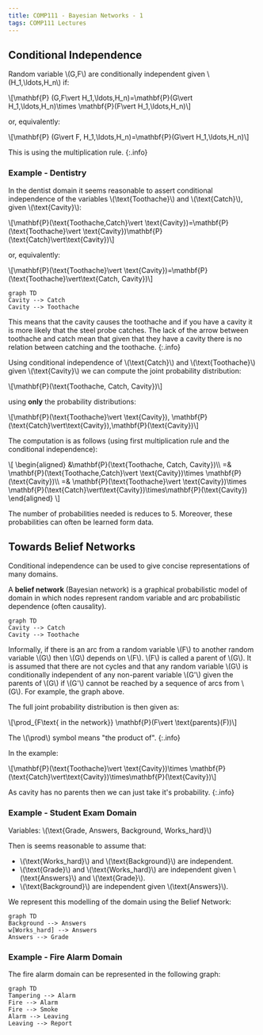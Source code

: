 ```yaml
---
title: COMP111 - Bayesian Networks - 1
tags: COMP111 Lectures
---
```

## Conditional Independence
Random variable &#92;(G,F&#92;) are conditionally independent given &#92;(H_1,\ldots,H_n&#92;) if:

&#92;[\mathbf{P} (G,F\vert H_1,\ldots,H_n)=\mathbf{P}(G\vert H_1,\ldots,H_n)\times \mathbf{P}(F\vert H_1,\ldots,H_n)&#92;]

or, equivalently:

&#92;[\mathbf{P} (G\vert F, H_1,\ldots,H_n)=\mathbf{P}(G\vert H_1,\ldots,H_n)&#92;]

This is using the multiplication rule.
{:.info}

### Example - Dentistry
In the dentist domain it seems reasonable to assert conditional independence of the variables &#92;(\text{Toothache}&#92;) and &#92;(\text{Catch}&#92;), given &#92;(\text{Cavity}&#92;):

&#92;[\mathbf{P}(\text{Toothache,Catch}\vert \text{Cavity})=\mathbf{P}(\text{Toothache}\vert \text{Cavity})\mathbf{P}(\text{Catch}\vert\text{Cavity})&#92;]

or, equivalently:

&#92;[\mathbf{P}(\text{Toothache}\vert \text{Cavity})=\mathbf{P}(\text{Toothache}\vert\text{Catch, Cavity})&#92;]

```mermaid
graph TD
Cavity --> Catch
Cavity --> Toothache
```

This means that the cavity causes the toothache and if you have a cavity it is more likely that the steel probe catches. The lack of the arrow between toothache and catch mean that given that they have a cavity there is no relation between catching and the toothache.
{:.info}

Using conditional independence of &#92;(\text{Catch}&#92;) and &#92;(\text{Toothache}&#92;) given &#92;(\text{Cavity}&#92;) we can compute the joint probability distribution:

&#92;[\mathbf{P}(\text{Toothache, Catch, Cavity})&#92;]

using **only** the probability distributions:

&#92;[\mathbf{P}(\text{Toothache}\vert \text{Cavity}), \mathbf{P}(\text{Catch}\vert\text{Cavity}),\mathbf{P}(\text{Cavity})&#92;]

The computation is as follows (using first multiplication rule and the conditional independence):


&#92;[
\begin{aligned}
&\mathbf{P}(\text{Toothache, Catch, Cavity})&#92;&#92;
=& \mathbf{P}(\text{Toothache,Catch}\vert \text{Cavity})\times \mathbf{P}(\text{Cavity})&#92;&#92;
=& \mathbf{P}(\text{Toothache}\vert \text{Cavity})\times \mathbf{P}(\text{Catch}\vert\text{Cavity})\times\mathbf{P}(\text{Cavity})
\end{aligned}
&#92;]

The number of probabilities needed is reduces to 5. Moreover, these probabilities can often be learned form data.

## Towards Belief Networks
Conditional independence can be used to give concise representations of many domains.

A **belief network** (Bayesian network) is a graphical probabilistic model of domain in which nodes represent random variable and arc probabilistic dependence (often causality).

```mermaid
graph TD
Cavity --> Catch
Cavity --> Toothache
```

Informally, if there is an arc from a random variable &#92;(F&#92;) to another random variable &#92;(G&#92;) then &#92;(G&#92;) depends on &#92;(F&#92;). &#92;(F&#92;) is called a parent of &#92;(G&#92;). It is assumed that there are not cycles and that any random variable &#92;(G&#92;) is conditionally independent of any non-parent variable &#92;(G'&#92;) given the parents of &#92;(G&#92;) if &#92;(G'&#92;) cannot be reached by a sequence of arcs from &#92;(G&#92;). For example, the graph above.

The full joint probability distribution is then given as:

&#92;[\prod&#95;&#123;F\text{ in the network}} \mathbf{P}(F\vert \text{parents}(F))&#92;]

The &#92;(\prod&#92;) symbol means "the product of".
{:.info}

In the example:

&#92;[\mathbf{P}(\text{Toothache}\vert \text{Cavity})\times \mathbf{P}(\text{Catch}\vert\text{Cavity})\times\mathbf{P}(\text{Cavity})&#92;]

As cavity has no parents then we can just take it's probability.
{:.info}

### Example - Student Exam Domain
Variables: &#92;(\text{Grade, Answers, Background, Works\_hard}&#92;)

Then is seems reasonable to assume that:

* &#92;(\text{Works\_hard}&#92;) and &#92;(\text{Background}&#92;) are independent.
* &#92;(\text{Grade}&#92;) and &#92;(\text{Works\_hard}&#92;) are independent given &#92;(\text{Answers}&#92;) and &#92;(\text{Grade}&#92;).
* &#92;(\text{Background}&#92;) are independent given &#92;(\text{Answers}&#92;).

We represent this modelling of the domain using the Belief Network:

```mermaid
graph TD
Background --> Answers
w[Works_hard] --> Answers
Answers --> Grade
```

### Example - Fire Alarm Domain
The fire alarm domain can be represented in the following graph:

```mermaid
graph TD
Tampering --> Alarm
Fire --> Alarm
Fire --> Smoke
Alarm --> Leaving
Leaving --> Report
```
